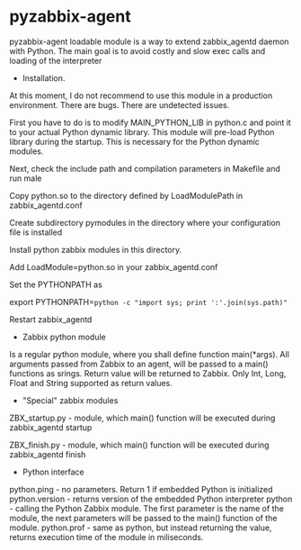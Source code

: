 pyzabbix-agent
==============

pyzabbix-agent loadable module is a way to extend zabbix_agentd daemon
with Python. The main goal is to avoid costly and slow exec calls and
loading of the interpreter

* Installation.

At this moment, I do not recommend to use this module in a production
environment. There are bugs. There are undetected issues. 

First you have to do is to modify MAIN_PYTHON_LIB in python.c and
point it to your actual Python dynamic library. This module will
pre-load Python library during the startup. This is necessary for the
Python dynamic modules.

Next, check the include path and compilation parameters in Makefile
and run male

Copy python.so to the directory defined by LoadModulePath in
zabbix_agentd.conf

Create subdirectory pymodules in the directory where your
configuration file is installed

Install python zabbix modules in this directory.

Add LoadModule=python.so in your zabbix_agentd.conf


Set the PYTHONPATH as 

export PYTHONPATH=`python -c "import sys; print ':'.join(sys.path)"`


Restart zabbix_agentd


* Zabbix python module

Is a regular python module, where you shall define function
main(*args). All arguments passed from Zabbix to an agent, will be
passed to a main() functions as srings. Return value will be returned
to Zabbix. Only Int, Long, Float and String supported as return values.

* "Special" zabbix modules

ZBX_startup.py - module, which main() function will be executed during
zabbix_agentd startup

ZBX_finish.py - module, which main() function will be executed during
zabbix_agentd finish

* Python interface

python.ping - no parameters. Return 1 if embedded Python is initialized
python.version - returns version of the embedded Python interpreter
python - calling the Python Zabbix module. The first parameter is the
name of the module, the next parameters will be passed to the main()
function of the module.
python.prof - same as python, but instead returning the value, returns
execution time of the module in miliseconds.
